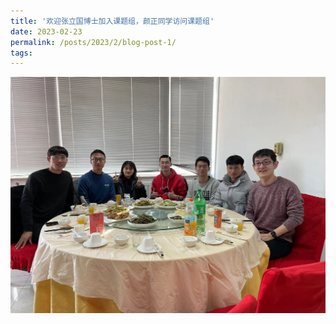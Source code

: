 ```yaml
---
title: '欢迎张立国博士加入课题组，颜正同学访问课题组'
date: 2023-02-23
permalink: /posts/2023/2/blog-post-1/
tags:
---
```


![欢迎张立国博士加入课题组，颜正同学访问课题组.jpg](/images/activity/欢迎张立国博士加入课题组，颜正同学访问课题组.jpg)

